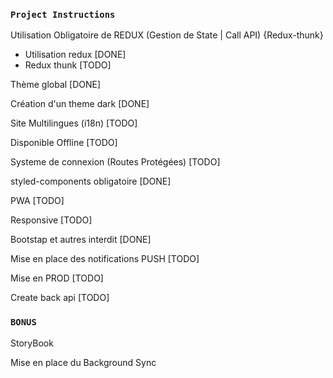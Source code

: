 ### `Project Instructions`

Utilisation Obligatoire de REDUX (Gestion de State | Call API) {Redux-thunk}
 - Utilisation redux [DONE]
 - Redux thunk [TODO]

Thème global [DONE]

Création d'un theme dark [DONE]

Site Multilingues (i18n) [TODO]

Disponible Offline [TODO]

Systeme de connexion (Routes Protégées) [TODO]

styled-components obligatoire [DONE]

PWA [TODO]

Responsive [TODO]

Bootstap et autres interdit [DONE]

Mise en place des notifications PUSH [TODO]

Mise en PROD [TODO]

Create back api [TODO]

### `BONUS`

StoryBook

Mise en place du Background Sync
